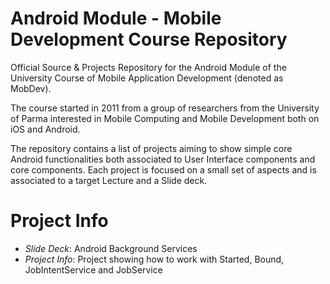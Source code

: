 # Android Module - Mobile Development Course Repository

Official Source &amp; Projects Repository for the Android Module of the University Course of Mobile Application Development (denoted as MobDev).

The course started in 2011 from a group of researchers from the University of Parma interested in Mobile Computing and Mobile Development both on iOS and Android.

The repository contains a list of projects aiming to show simple core Android functionalities both associated to User Interface components and core components. Each project is focused on a small set of aspects and is associated to a target Lecture and a Slide deck.

# Project Info

* *Slide Deck*: Android Background Services
* *Project Info*: Project showing how to work with Started, Bound, JobIntentService and JobService